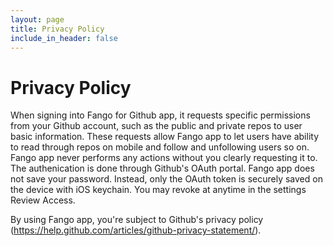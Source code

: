 ```yaml
---
layout: page
title: Privacy Policy
include_in_header: false
---
```


# Privacy Policy

When signing into Fango for Github app, it requests specific permissions from your Github account, such as the public and private repos to user basic information. These requests allow Fango app to let users have ability to read through repos on mobile and follow and unfollowing users so on.   Fango app never performs any actions without you clearly requesting it to. The authenication is done through Github's OAuth portal. Fango app does not save your password. Instead, only the OAuth token is securely saved on the device with iOS keychain. You may revoke at anytime in the settings Review Access.

By using Fango app, you're subject to Github's privacy policy (https://help.github.com/articles/github-privacy-statement/).
